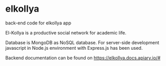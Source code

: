 # elkollya
back-end code for elkollya app

El-Kollya is a productive social network for academic life.

Database is MongoDB as NoSQL database. For server-side development
javascript in Node.js environment with Express.js has been used.

Backend documentation can be found on https://elkollya.docs.apiary.io/#
